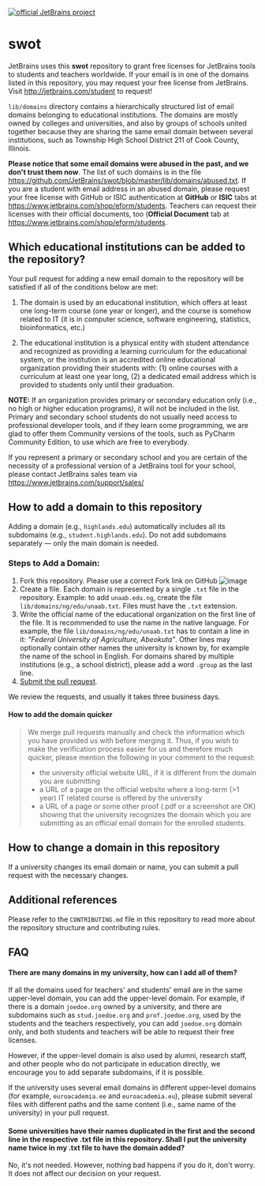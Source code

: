 [![official JetBrains project](http://jb.gg/badges/official.svg)](https://confluence.jetbrains.com/display/ALL/JetBrains+on+GitHub)
# swot

JetBrains uses this **swot** repository to grant free licenses for JetBrains tools to students and teachers worldwide. If your email is in one of the domains listed in this repository, you may request your free license from JetBrains. Visit http://jetbrains.com/student to request!

`lib/domains` directory contains a hierarchically structured list of email domains belonging to educational institutions. The domains are mostly owned by colleges and universities, and also by groups of schools united together because they are sharing the same email domain between several institutions, such as Township High School District 211 of Cook County, Illinois.

**Please notice that some email domains were abused in the past, and we don't trust them now**. The list of such domains is in the file https://github.com/JetBrains/swot/blob/master/lib/domains/abused.txt. If you are a student with email address in an abused domain, please request your free license with GitHub or ISIC authentication at **GitHub** or **ISIC** tabs at https://www.jetbrains.com/shop/eform/students. Teachers can request their licenses with their official documents, too (**Official Document** tab at https://www.jetbrains.com/shop/eform/students.

## Which educational institutions can be added to the repository?

Your pull request for adding a new email domain to the repository will be satisfied if all of the conditions below are met:

1. The domain is used by an educational institution, which offers at least one long-term course (one year or longer), and the course is somehow related to IT (it is in computer science, software engineering, statistics, bioinformatics, etc.)

2. The educational institution is a physical entity with student attendance and recognized as providing a learning curriculum for the educational system, or the institution is an accredited online educational organization providing their students with: (1) online courses with a curriculum at least one year long, (2) a dedicated email address which is provided to students only until their graduation.

**NOTE:** If an organization provides primary or secondary education only (i.e., no high or higher education programs), it will not be included in the list. Primary and secondary school students do not usually need access to professional developer tools, and if they learn some programming, we are glad to offer them Community versions of the tools, such as PyCharm Community Edition, to use which are free to everybody.

If you represent a primary or secondary school and you are certain of the necessity of a professional version of a JetBrains tool for your school, please contact JetBrains sales team via https://www.jetbrains.com/support/sales/

## How to add a domain to this repository

Adding a domain (e.g., `highlands.edu`) automatically includes all its subdomains (e.g., `student.highlands.edu`). Do not add subdomains separately — only the main domain is needed.

### Steps to Add a Domain: ###
1. Fork this repository. Please use a correct Fork link on GitHub
![image](https://github.com/user-attachments/assets/21acc808-2fbd-4f66-a934-19f3b342736c)
2. Create a file. Each domain is represented by a single `.txt` file in the repository. Example: to add `unaab.edu.ng`, create the file `lib/domains/ng/edu/unaab.txt`. Files must have the `.txt` extension.
3. Write the official name of the educational organization on the first line of the file. It is recommended to use the name in the native language. For example, the file `lib/domains/ng/edu/unaab.txt` has to contain a line in it: *"Federal University of Agriculture, Abeokuta"*. Other lines may optionally contain other names the university is known by, for example the name of the school in English. For domains shared by multiple institutions (e.g., a school district), please add a word `.group` as the last line.
4. [Submit the pull request](https://help.github.com/articles/creating-a-pull-request-from-a-fork/).

We review the requests, and usually it takes three business days.
   
#### How to add the domain quicker
> We merge pull requests manually and check the information which you have provided us with before merging it.
> Thus, if you wish to make the verification process easier for us and therefore much quicker, please mention the following in your comment to the request:
> * the university official website URL, if it is different from the domain you are submitting
> * a URL of a page on the official website where a long-term (>1 year) IT related course is offered by the university
> * a URL of a page or some other proof (.pdf or a screenshot are OK) showing that the university recognizes the domain which you are submitting as an official email domain for the enrolled students.

## How to change a domain in this repository
If a university changes its email domain or name, you can submit a pull request with the necessary changes.

## Additional references
Please refer to the `CONTRIBUTING.md` file in this repository to read more about the repository structure and contributing rules.

## FAQ
#### There are many domains in my university, how can I add all of them?
If all the domains used for teachers' and students' email are in the same upper-level domain, you can add the upper-level domain. For example, if there is a domain `joedoe.org` owned by a university, and there are subdomains such as `stud.joedoe.org` and `prof.joedoe.org`, used by the students and the teachers respectively, you can add `joedoe.org` domain only, and both students and teachers will be able to request their free licenses.

However, if the upper-level domain is also used by alumni, research staff, and other people who do not participate in education directly, we encourage you to add separate subdomains, if it is possible.

If the university uses several email domains in different upper-level domains (for example, `euroacademia.ee` and `euroacademia.eu`), please submit several files with different paths and the same content (i.e., same name of the university) in your pull request.

#### Some universities have their names duplicated in the first and the second line in the respective .txt file in this repository. Shall I put the university name twice in my .txt file to have the domain added?
No, it's not needed. However, nothing bad happens if you do it, don't worry. It does not affect our decision on your request. 
